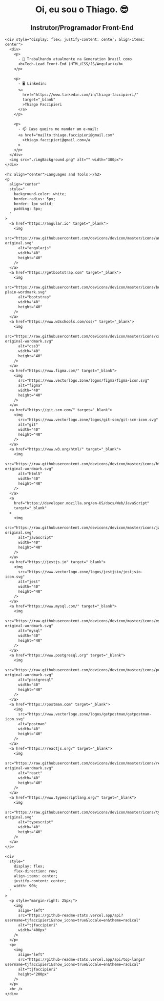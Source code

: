 <h1 align="center">Oi, eu sou o Thiago. 😎</h1>
    <h2 align="center">Instrutor/Programador Front-End</h2>

    <div style="display: flex; justify-content: center; align-items: center">
      <div>
        <p>
          - 🔭 Trabalhando atualmente na Generation Brazil como
          <b>Tech-Lead Front-End (HTML/CSS/JS/Angular)</b>
        </p>

        <p>
          - 🖥 Linkedin:
          <a
            href="https://www.linkedin.com/in/thiago-faccipieri/"
            target="_blank"
            >Thiago Faccipieri
          </a>
        </p>

        <p>
          - 📫 Caso queira me mandar um e-mail:
          <a href="mailto:thiago.faccipieri@gmail.com"
            >thiago.faccipieri@gmail.com</a
          >
        </p>
      </div>
      <img src="./imgBackground.png" alt="" width="300px">
    </div>

    <h2 align="center">Languages and Tools:</h2>
    <p
      align="center"
      style="
        background-color: white;
        border-radius: 5px;
        border: 1px solid;
        padding: 5px;
      "
    >
      <a href="https://angular.io" target="_blank">
        <img
          src="https://raw.githubusercontent.com/devicons/devicon/master/icons/angularjs/angularjs-original.svg"
          alt="angularjs"
          width="40"
          height="40"
        />
      </a>
      <a href="https://getbootstrap.com" target="_blank">
        <img
          src="https://raw.githubusercontent.com/devicons/devicon/master/icons/bootstrap/bootstrap-plain-wordmark.svg"
          alt="bootstrap"
          width="40"
          height="40"
        />
      </a>
      <a href="https://www.w3schools.com/css/" target="_blank">
        <img
          src="https://raw.githubusercontent.com/devicons/devicon/master/icons/css3/css3-original-wordmark.svg"
          alt="css3"
          width="40"
          height="40"
        />
      </a>
      <a href="https://www.figma.com/" target="_blank">
        <img
          src="https://www.vectorlogo.zone/logos/figma/figma-icon.svg"
          alt="figma"
          width="40"
          height="40"
        />
      </a>
      <a href="https://git-scm.com/" target="_blank">
        <img
          src="https://www.vectorlogo.zone/logos/git-scm/git-scm-icon.svg"
          alt="git"
          width="40"
          height="40"
        />
      </a>
      <a href="https://www.w3.org/html/" target="_blank">
        <img
          src="https://raw.githubusercontent.com/devicons/devicon/master/icons/html5/html5-original-wordmark.svg"
          alt="html5"
          width="40"
          height="40"
        />
      </a>
      <a
        href="https://developer.mozilla.org/en-US/docs/Web/JavaScript"
        target="_blank"
      >
        <img
          src="https://raw.githubusercontent.com/devicons/devicon/master/icons/javascript/javascript-original.svg"
          alt="javascript"
          width="40"
          height="40"
        />
      </a>
      <a href="https://jestjs.io" target="_blank">
        <img
          src="https://www.vectorlogo.zone/logos/jestjsio/jestjsio-icon.svg"
          alt="jest"
          width="40"
          height="40"
        />
      </a>
      <a href="https://www.mysql.com/" target="_blank">
        <img
          src="https://raw.githubusercontent.com/devicons/devicon/master/icons/mysql/mysql-original-wordmark.svg"
          alt="mysql"
          width="40"
          height="40"
        />
      </a>
      <a href="https://www.postgresql.org" target="_blank">
        <img
          src="https://raw.githubusercontent.com/devicons/devicon/master/icons/postgresql/postgresql-original-wordmark.svg"
          alt="postgresql"
          width="40"
          height="40"
        />
      </a>
      <a href="https://postman.com" target="_blank">
        <img
          src="https://www.vectorlogo.zone/logos/getpostman/getpostman-icon.svg"
          alt="postman"
          width="40"
          height="40"
        />
      </a>
      <a href="https://reactjs.org/" target="_blank">
        <img
          src="https://raw.githubusercontent.com/devicons/devicon/master/icons/react/react-original-wordmark.svg"
          alt="react"
          width="40"
          height="40"
        />
      </a>
      <a href="https://www.typescriptlang.org/" target="_blank">
        <img
          src="https://raw.githubusercontent.com/devicons/devicon/master/icons/typescript/typescript-original.svg"
          alt="typescript"
          width="40"
          height="40"
        />
      </a>
    </p>

    <div
      style="
        display: flex;
        flex-direction: row;
        align-items: center;
        justify-content: center;
        width: 90%;
      "
    >
      <p style="margin-right: 25px;">
        <img
          align="left"
          src="https://github-readme-stats.vercel.app/api?username=tjfaccipieri&show_icons=true&locale=en&theme=radical"
          alt="tjfaccipieri"
          width="400px"
        />
      </p>
      <p>
        <img
          align="left"
          src="https://github-readme-stats.vercel.app/api/top-langs?username=tjfaccipieri&show_icons=true&locale=en&theme=radical"
          alt="tjfaccipieri"
          height="200px"
        />
      </p>
      <br />
    </div>

